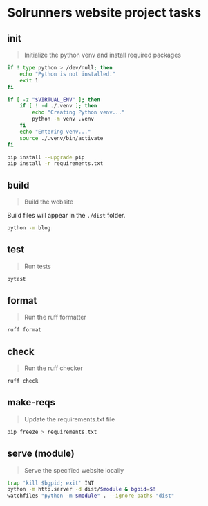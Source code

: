 # Solrunners website project tasks

## init
> Initialize the python venv and install required packages
~~~sh
if ! type python > /dev/null; then
    echo "Python is not installed."
    exit 1
fi

if [ -z "$VIRTUAL_ENV" ]; then
    if [ ! -d ./.venv ]; then
        echo "Creating Python venv..."
        python -m venv .venv
    fi
    echo "Entering venv..."
    source ./.venv/bin/activate
fi

pip install --upgrade pip
pip install -r requirements.txt
~~~

## build
> Build the website

Build files will appear in the `./dist` folder.
~~~sh
python -m blog
~~~

## test
> Run tests
~~~sh
pytest
~~~

## format
> Run the ruff formatter
~~~sh
ruff format
~~~

## check
> Run the ruff checker

~~~sh
ruff check
~~~

## make-reqs
> Update the requirements.txt file
~~~sh
pip freeze > requirements.txt
~~~

## serve (module)
> Serve the specified website locally

~~~sh
trap 'kill $bgpid; exit' INT
python -m http.server -d dist/$module & bgpid=$!
watchfiles "python -m $module" . --ignore-paths "dist"
~~~
